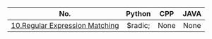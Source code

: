  No.    | Python     | CPP     | JAVA   
 -------- | :-----------:  | :-----------: | :-----------: 
[10.Regular Expression Matching](https://github.com/bakerston/CodingContest/blob/main/LeetCode/1-500/10.%20Regular%20Expression%20Matching.md)   | $radic;     | None   | None  
